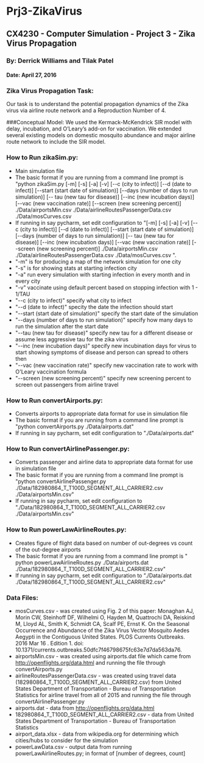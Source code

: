 # Prj3-ZikaVirus
## CX4230 - Computer Simulation - Project 3 - Zika Virus Propagation

### By: Derrick Williams and Tilak Patel

#### Date: April 27, 2016

### Zika Virus Propagation Task:
Our task is to understand the potential propagation dynamics of the Zika virus via airline route network and a Reproduction Number of 4.

###Conceptual Model:
We used the Kermack-McKendrick SIR model with delay, incubation, and O’Leary’s add-on for vaccination.  We extended several existing models on domestic mosquito abundance and major airline route network to include the SIR model.

### How to Run zikaSim.py:
- Main simulation file
- The basic format if you are running from a command line prompt is "python zikaSim.py [-m] [-s] [-a] [-v] [--c (city to infect)] [--d (date to infect)] [--start (start date of simulation)] [--days (number of days to run simulation)] [-- tau (new tau for disease)] [--inc (new incubation days)] [--vac (new vaccination rate)] [--screen (new screening percent)] ./Data/airportsMin.csv ./Data/airlineRoutesPassengerData.csv ./Data/mosCurves.csv
- If running in say pycharm, set edit configuration to "[-m] [-s] [-a] [-v] [--c (city to infect)] [--d (date to infect)] [--start (start date of simulation)] [--days (number of days to run simulation)] [-- tau (new tau for disease)] [--inc (new incubation days)] [--vac (new vaccination rate)] [--screen (new screening percent)] ./Data/airportsMin.csv ./Data/airlineRoutesPassengerData.csv ./Data/mosCurves.csv
".
- "-m" is for producing a map of the network simulation for one city
- "-s" is for showing stats at starting infection city
- "-a" run every simulation with starting infection in every month and in every city
- "-v" vaccinate using default percent based on stopping infection with 1 - 1/TAU
- "--c (city to infect)" specify what city to infect
- "--d (date to infect)" specity the date the infection should start
- "--start (start date of simulation)" specify the start date of the simulation
- "--days (number of days to run simulation)" specify how many days to run the simulation after the start date
- "--tau (new tau for disease)" specify new tau for a different disease or assume less aggressive tau for the zika virus
- "--inc (new incubation days)" specify new incubination days for virus to start showing symptoms of disease and person can spread to others then
- "--vac (new vaccination rate)" specify new vaccination rate to work with O'Leary vaccination formula
- "--screen (new screening percent)" specify new screening percent to screen out passengers from airline travel

### How to Run convertAirports.py:
- Converts airports to appropriate data format for use in simulation file
- The basic format if you are running from a command line prompt is "python convertAirports.py ./Data/airports.dat"
- If running in say pycharm, set edit configuration to "./Data/airports.dat"

### How to Run convertAirlinePassenger.py:
- Converts passenger and airline data to appropriate data format for use in simulation file
- The basic format if you are running from a command line prompt is "python convertAirlinePassenger.py ./Data/182980864_T_T100D_SEGMENT_ALL_CARRIER2.csv ./Data/airportsMin.csv"
- If running in say pycharm, set edit configuration to "./Data/182980864_T_T100D_SEGMENT_ALL_CARRIER2.csv ./Data/airportsMin.csv"

### How to Run powerLawAirlineRoutes.py:
- Creates figure of flight data based on number of out-degrees vs count of the out-degree airports
- The basic format if you are running from a command line prompt is " python powerLawAirlineRoutes.py ./Data/airports.dat ./Data/182980864_T_T100D_SEGMENT_ALL_CARRIER2.csv"
- If running in say pycharm, set edit configuration to "./Data/airports.dat ./Data/182980864_T_T100D_SEGMENT_ALL_CARRIER2.csv"

### Data Files:
- mosCurves.csv - was created using Fig. 2 of this paper: 
Monaghan AJ, Morin CW, Steinhoff DF, Wilhelmi O, Hayden M, Quattrochi DA, Reiskind M, Lloyd AL, Smith K, Schmidt CA, Scalf PE, Ernst K. On the Seasonal Occurrence and Abundance of the Zika Virus Vector Mosquito Aedes Aegypti in the Contiguous United States. PLOS Currents Outbreaks. 2016 Mar 16 . Edition 1. doi: 10.1371/currents.outbreaks.50dfc7f46798675fc63e7d7da563da76.
- airportsMin.csv - was created using airports.dat file which came from http://openflights.org/data.html and running the file through convertAirports.py
- airlineRoutesPassengerData.csv - was created using travel data (182980864_T_T100D_SEGMENT_ALL_CARRIER2.csv) from United States Department of Transportation - Bureau of Transportation Statistics for airline travel from all of 2015 and running the file through convertAirlinePassenger.py
- airports.dat - data from http://openflights.org/data.html
- 182980864_T_T100D_SEGMENT_ALL_CARRIER2.csv - data from United States Department of Transportation - Bureau of Transportation Statistics
- airport_data.xlsx - data from wikipedia.org for determining which cities/hubs to consider for the simulation
- powerLawData.csv - output data from running powerLawAirlineRoutes.py; in format of [number of degrees, count]
